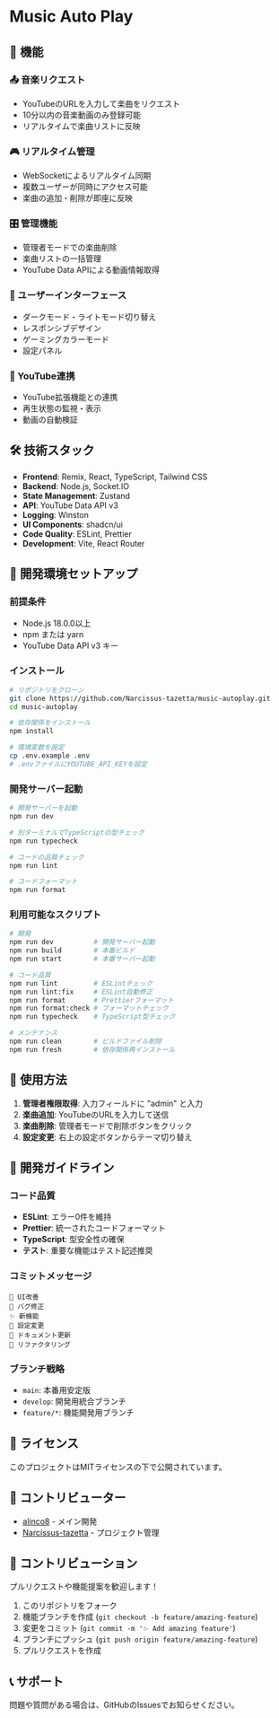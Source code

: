 # Music Auto Play

## 🎵 機能

### 📤 音楽リクエスト

- YouTubeのURLを入力して楽曲をリクエスト
- 10分以内の音楽動画のみ登録可能
- リアルタイムで楽曲リストに反映

### 🎮 リアルタイム管理

- WebSocketによるリアルタイム同期
- 複数ユーザーが同時にアクセス可能
- 楽曲の追加・削除が即座に反映

### 🎛️ 管理機能

- 管理者モードでの楽曲削除
- 楽曲リストの一括管理
- YouTube Data APIによる動画情報取得

### 🌙 ユーザーインターフェース

- ダークモード・ライトモード切り替え
- レスポンシブデザイン
- ゲーミングカラーモード
- 設定パネル

### 🔗 YouTube連携

- YouTube拡張機能との連携
- 再生状態の監視・表示
- 動画の自動検証

## 🛠️ 技術スタック

- **Frontend**: Remix, React, TypeScript, Tailwind CSS
- **Backend**: Node.js, Socket.IO
- **State Management**: Zustand
- **API**: YouTube Data API v3
- **Logging**: Winston
- **UI Components**: shadcn/ui
- **Code Quality**: ESLint, Prettier
- **Development**: Vite, React Router

## 🚀 開発環境セットアップ

### 前提条件

- Node.js 18.0.0以上
- npm または yarn
- YouTube Data API v3 キー

### インストール

```bash
# リポジトリをクローン
git clone https://github.com/Narcissus-tazetta/music-autoplay.git
cd music-autoplay

# 依存関係をインストール
npm install

# 環境変数を設定
cp .env.example .env
# .envファイルにYOUTUBE_API_KEYを設定
```

### 開発サーバー起動

```bash
# 開発サーバーを起動
npm run dev

# 別ターミナルでTypeScriptの型チェック
npm run typecheck

# コードの品質チェック
npm run lint

# コードフォーマット
npm run format
```

### 利用可能なスクリプト

```bash
# 開発
npm run dev          # 開発サーバー起動
npm run build        # 本番ビルド
npm run start        # 本番サーバー起動

# コード品質
npm run lint         # ESLintチェック
npm run lint:fix     # ESLint自動修正
npm run format       # Prettierフォーマット
npm run format:check # フォーマットチェック
npm run typecheck    # TypeScript型チェック

# メンテナンス
npm run clean        # ビルドファイル削除
npm run fresh        # 依存関係再インストール
```

## 🎯 使用方法

1. **管理者権限取得**: 入力フィールドに "admin" と入力
2. **楽曲追加**: YouTubeのURLを入力して送信
3. **楽曲削除**: 管理者モードで削除ボタンをクリック
4. **設定変更**: 右上の設定ボタンからテーマ切り替え

## 🔧 開発ガイドライン

### コード品質

- **ESLint**: エラー0件を維持
- **Prettier**: 統一されたコードフォーマット
- **TypeScript**: 型安全性の確保
- **テスト**: 重要な機能はテスト記述推奨

### コミットメッセージ

```
🎨 UI改善
🐛 バグ修正  
✨ 新機能
🔧 設定変更
📝 ドキュメント更新
🧹 リファクタリング
```

### ブランチ戦略

- `main`: 本番用安定版
- `develop`: 開発用統合ブランチ
- `feature/*`: 機能開発用ブランチ

## 📝 ライセンス

このプロジェクトはMITライセンスの下で公開されています。

## 👥 コントリビューター

- [alinco8](https://github.com/alinco8) - メイン開発
- [Narcissus-tazetta](https://github.com/Narcissus-tazetta) - プロジェクト管理

## 🤝 コントリビューション

プルリクエストや機能提案を歓迎します！

1. このリポジトリをフォーク
2. 機能ブランチを作成 (`git checkout -b feature/amazing-feature`)
3. 変更をコミット (`git commit -m '✨ Add amazing feature'`)
4. ブランチにプッシュ (`git push origin feature/amazing-feature`)
5. プルリクエストを作成

## 📞 サポート

問題や質問がある場合は、GitHubのIssuesでお知らせください。
